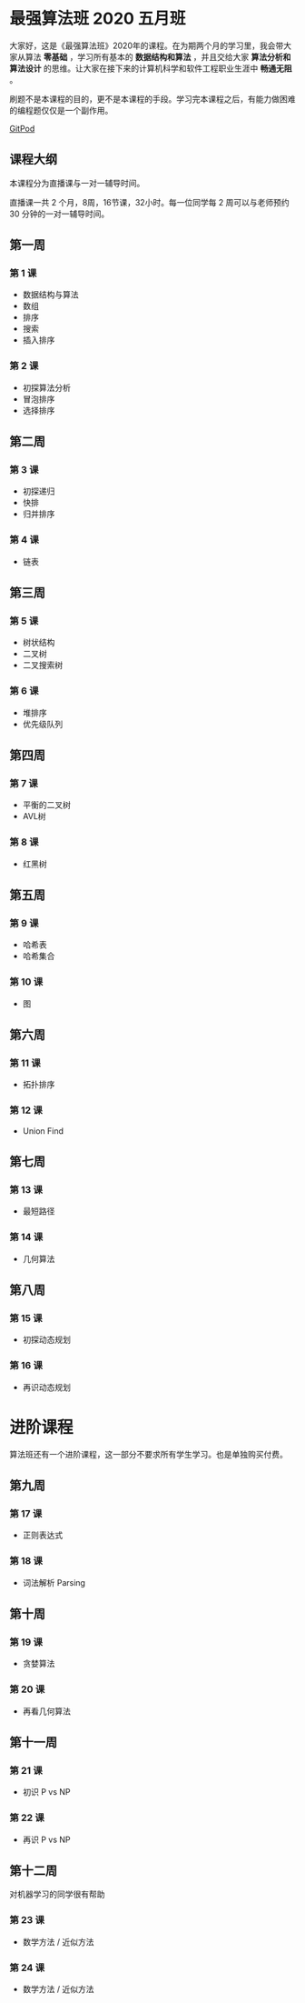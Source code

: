 # 最强算法班 2020 五月班

大家好，这是《最强算法班》2020年的课程。在为期两个月的学习里，我会带大家从算法 __零基础__ ，学习所有基本的 __数据结构和算法__ ，并且交给大家 __算法分析和算法设计__ 的思维。让大家在接下来的计算机科学和软件工程职业生涯中 __畅通无阻__ 。

刷题不是本课程的目的，更不是本课程的手段。学习完本课程之后，有能力做困难的编程题仅仅是一个副作用。

[GitPod](https://f67cdf40-7d34-4b12-a06e-9a5a76967c39.ws-us02.gitpod.io/#/workspace/brutal-algorithm-class)

## 课程大纲
本课程分为直播课与一对一辅导时间。

直播课一共 2 个月，8周，16节课，32小时。每一位同学每 2 周可以与老师预约 30 分钟的一对一辅导时间。

## 第一周
### 第 1 课
- 数据结构与算法
- 数组
- 排序
- 搜索
- 插入排序

### 第 2 课
- 初探算法分析
- 冒泡排序
- 选择排序

## 第二周
### 第 3 课
- 初探递归
- 快排
- 归并排序

### 第 4 课
- 链表

## 第三周
### 第 5 课
- 树状结构
- 二叉树
- 二叉搜索树

### 第 6 课
- 堆排序
- 优先级队列

## 第四周
### 第 7 课
- 平衡的二叉树
- AVL树

### 第 8 课
- 红黑树

## 第五周
### 第 9 课
- 哈希表
- 哈希集合

### 第 10 课
- 图

## 第六周
### 第 11 课
- 拓扑排序

### 第 12 课
- Union Find

## 第七周
### 第 13 课
- 最短路径

### 第 14 课
- 几何算法

## 第八周
### 第 15 课
- 初探动态规划

### 第 16 课
- 再识动态规划

# 进阶课程
算法班还有一个进阶课程，这一部分不要求所有学生学习。也是单独购买付费。
## 第九周
### 第 17 课
- 正则表达式

### 第 18 课
- 词法解析 Parsing

## 第十周
### 第 19 课
- 贪婪算法

### 第 20 课
- 再看几何算法

## 第十一周
### 第 21 课
- 初识 P vs NP

### 第 22 课
- 再识 P vs NP

## 第十二周
对机器学习的同学很有帮助
### 第 23 课
- 数学方法 / 近似方法

### 第 24 课
- 数学方法 / 近似方法
